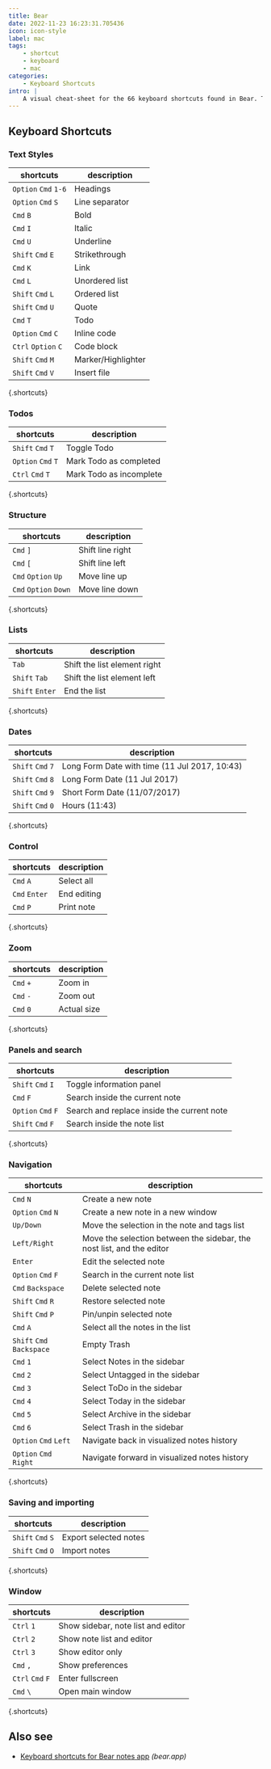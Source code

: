 ```yaml
---
title: Bear
date: 2022-11-23 16:23:31.705436
icon: icon-style
label: mac
tags: 
    - shortcut
    - keyboard
    - mac
categories:
    - Keyboard Shortcuts
intro: |
    A visual cheat-sheet for the 66 keyboard shortcuts found in Bear. This application is MacOS-only.
---
```




Keyboard Shortcuts
------------------



### Text Styles

shortcuts | description
---|---
`Option` `Cmd` `1-6`  | Headings
`Option` `Cmd` `S`  | Line separator
`Cmd` `B`  | Bold
`Cmd` `I`  | Italic
`Cmd` `U`  | Underline
`Shift` `Cmd` `E`  | Strikethrough
`Cmd` `K`  | Link
`Cmd` `L`  | Unordered list
`Shift` `Cmd` `L`  | Ordered list
`Shift` `Cmd` `U`  | Quote
`Cmd` `T`  | Todo
`Option` `Cmd` `C`  | Inline code
`Ctrl` `Option` `C`  | Code block
`Shift` `Cmd` `M`  | Marker/Highlighter
`Shift` `Cmd` `V`  | Insert file
{.shortcuts}


### Todos

shortcuts | description
---|---
`Shift` `Cmd` `T`  | Toggle Todo
`Option` `Cmd` `T`  | Mark Todo as completed
`Ctrl` `Cmd` `T`  | Mark Todo as incomplete
{.shortcuts}


### Structure

shortcuts | description
---|---
`Cmd` `]`  | Shift line right
`Cmd` `[`  | Shift line left
`Cmd` `Option` `Up`  | Move line up
`Cmd` `Option` `Down`  | Move line down
{.shortcuts}


### Lists

shortcuts | description
---|---
`Tab`  | Shift the list element right
`Shift` `Tab`  | Shift the list element left
`Shift` `Enter`  | End the list
{.shortcuts}


### Dates

shortcuts | description
---|---
`Shift` `Cmd` `7`  | Long Form Date with time (11 Jul 2017, 10:43)
`Shift` `Cmd` `8`  | Long Form Date (11 Jul 2017)
`Shift` `Cmd` `9`  | Short Form Date (11/07/2017)
`Shift` `Cmd` `0`  | Hours (11:43)
{.shortcuts}


### Control

shortcuts | description
---|---
`Cmd` `A`  | Select all
`Cmd` `Enter`  | End editing
`Cmd` `P`  | Print note
{.shortcuts}


### Zoom

shortcuts | description
---|---
`Cmd` `+`  | Zoom in
`Cmd` `-`  | Zoom out
`Cmd` `0`  | Actual size
{.shortcuts}


### Panels and search

shortcuts | description
---|---
`Shift` `Cmd` `I`  | Toggle information panel
`Cmd` `F`  | Search inside the current note
`Option` `Cmd` `F`  | Search and replace inside the current note
`Shift` `Cmd` `F`  | Search inside the note list
{.shortcuts}


### Navigation

shortcuts | description
---|---
`Cmd` `N`  | Create a new note
`Option` `Cmd` `N`  | Create a new note in a new window
`Up/Down`  | Move the selection in the note and tags list
`Left/Right`  | Move the selection between the sidebar, the nost list, and the editor
`Enter`  | Edit the selected note
`Option` `Cmd` `F`  | Search in the current note list
`Cmd` `Backspace`  | Delete selected note
`Shift` `Cmd` `R`  | Restore selected note
`Shift` `Cmd` `P`  | Pin/unpin selected note
`Cmd` `A`  | Select all the notes in the list
`Shift` `Cmd` `Backspace`  | Empty Trash
`Cmd` `1`  | Select Notes in the sidebar
`Cmd` `2`  | Select Untagged in the sidebar
`Cmd` `3`  | Select ToDo in the sidebar
`Cmd` `4`  | Select Today in the sidebar
`Cmd` `5`  | Select Archive in the sidebar
`Cmd` `6`  | Select Trash in the sidebar
`Option` `Cmd` `Left`  | Navigate back in visualized notes history
`Option` `Cmd` `Right`  | Navigate forward in visualized notes history
{.shortcuts}


### Saving and importing

shortcuts | description
---|---
`Shift` `Cmd` `S`  | Export selected notes
`Shift` `Cmd` `O`  | Import notes
{.shortcuts}


### Window

shortcuts | description
---|---
`Ctrl` `1`  | Show sidebar, note list and editor
`Ctrl` `2`  | Show note list and editor
`Ctrl` `3`  | Show editor only
`Cmd` `,`  | Show preferences
`Ctrl` `Cmd` `F`  | Enter fullscreen
`Cmd` `\`  | Open main window
{.shortcuts}




Also see
--------
- [Keyboard shortcuts for Bear notes app](https://bear.app/faq/Shortcuts%20and%20more/Mac%20shortcuts/) _(bear.app)_
